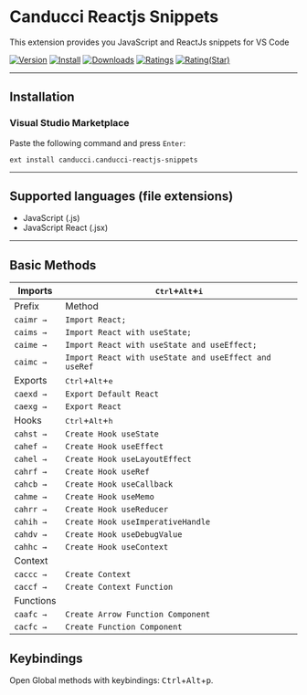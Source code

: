 # Canducci Reactjs Snippets

This extension provides you JavaScript and ReactJs snippets for VS Code

[![Version](https://vsmarketplacebadge.apphb.com/version/create-react-snippets.svg)](https://vsmarketplacebadge.apphb.com/version-short/create-react-snippets.svg)
[![Install](https://vsmarketplacebadge.apphb.com/installs/create-react-snippets.svg)](https://vsmarketplacebadge.apphb.com/installs-short/create-react-snippets.svg)
[![Downloads](https://vsmarketplacebadge.apphb.com/downloads/create-react-snippets.svg)](https://vsmarketplacebadge.apphb.com/downloads-short/create-react-snippets.svg)
[![Ratings](https://vsmarketplacebadge.apphb.com/rating-short/create-react-snippets.svg)](https://vsmarketplacebadge.apphb.com/rating-short/create-react-snippets.svg)
[![Rating(Star)](https://vsmarketplacebadge.apphb.com/rating-star/create-react-snippets.svg)](https://vsmarketplacebadge.apphb.com/rating-star/create-react-snippets.svg)

-------------------------------------------------------------------------------------------------------

## Installation

### Visual Studio Marketplace

Paste the following command and press `Enter`:

```shell
ext install canducci.canducci-reactjs-snippets
```
-------------------------------------------------------------------------------------------------------

## Supported languages (file extensions)

- JavaScript (.js)
- JavaScript React (.jsx)
-------------------------------------------------------------------------------------------------------

## Basic Methods


|  Imports   | <kbd>Ctrl</kbd>+<kbd>Alt</kbd>+<kbd>i</kbd>           |
| ---------- | ------------------------------------------------------|
|  Prefix    | Method                                                |
|  `caimr →` | `Import React;`                                       |
|  `caims →` | `Import React with useState;`                         |
|  `caime →` | `Import React with useState and useEffect;`           |
|  `caimc →` | `Import React with useState and useEffect and useRef` |
|  Exports   |  <kbd>Ctrl</kbd>+<kbd>Alt</kbd>+<kbd>e</kbd>          |
|  `caexd →` | `Export Default React`                                |
|  `caexg →` | `Export React`                                        |
|  Hooks     |  <kbd>Ctrl</kbd>+<kbd>Alt</kbd>+<kbd>h</kbd>          |
|  `cahst →` | `Create Hook useState`                                |
|  `cahef →` | `Create Hook useEffect`                               |
|  `cahel →` | `Create Hook useLayoutEffect`                         |
|  `cahrf →` | `Create Hook useRef`                                  |
|  `cahcb →` | `Create Hook useCallback`                             |
|  `cahme →` | `Create Hook useMemo`                                 |
|  `cahrr →` | `Create Hook useReducer`                              |
|  `cahih →` | `Create Hook useImperativeHandle`                     |
|  `cahdv →` | `Create Hook useDebugValue`                           |
|  `cahhc →` | `Create Hook useContext`                              |
|  Context   |                                                       |
|  `caccc →` | `Create Context`                                      |
|  `caccf →` | `Create Context Function`                             |
|  Functions |                                                       |
|  `caafc →` | `Create Arrow Function Component`                     |
|  `cacfc →` | `Create Function Component`                           |


## Keybindings

Open Global methods with keybindings: <kbd>Ctrl</kbd>+<kbd>Alt</kbd>+<kbd>p</kbd>.